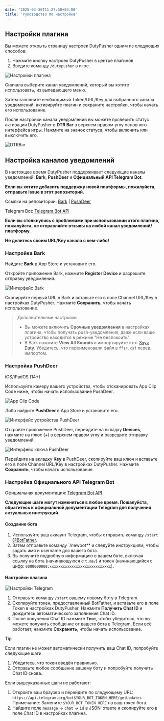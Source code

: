 ```yaml
---
date: '2025-03-30T11:27:58+03:00'
title: 'Руководство по настройке'
---
```


## Настройки плагина

Вы можете открыть страницу настроек DutyPusher одним из следующих способов:

1. Нажмите кнопку настроек DutyPusher в центре плагинов.
2. Введите команду `/dutypusher` в игре.

![Настройки плагина](https://github.com/MorCherlf/FFXIVDutyPusher/blob/master/Resources/img/settings-ru.png?raw=true)

Сначала выберите канал уведомлений, который вы хотите использовать, из выпадающего меню.

Затем заполните необходимый Token/URL/Key для выбранного канала уведомлений, активируйте плагин и сохраните настройки, чтобы начать его использование.

После настройки канала уведомлений вы можете проверить статус активации DutyPusher в **DTR Bar** в верхнем правом углу основного интерфейса игры. Нажмите на значок статуса, чтобы включить или выключить его.

![DTRBar](https://github.com/MorCherlf/FFXIVDutyPusher/blob/master/Resources/img/dtrbar-ru.png?raw=true)

## Настройка каналов уведомлений

В настоящее время DutyPusher поддерживает следующие каналы уведомлений: **Bark**, **PushDeer** и **Официальный API Telegram Bot**.

**Если вы хотите добавить поддержку новой платформы, пожалуйста, отправьте Issue в этот репозиторий.**

Ссылки на репозитории: [Bark](https://github.com/Finb/Bark) | [PushDeer](https://github.com/easychen/pushdeer)

Telegram Bot: [Telegram Bot API](https://core.telegram.org/bots/api)

**Если вы столкнулись с проблемами при использовании этого плагина, пожалуйста, не отправляйте отзывы на любой канал уведомлений/платформу.**

**Не делитесь своим URL/Key канала с кем-либо!**

### Настройка Bark

Найдите **Bark** в App Store и установите его.

Откройте приложение Bark, нажмите **Register Device** и разрешите отправку уведомлений.

![Интерфейс Bark](https://github.com/MorCherlf/FFXIVDutyPusher/blob/master/Resources/img/bark-en.jpg?raw=true)

Скопируйте первый URL в Bark и вставьте его в поле Channel URL/Key в настройках DutyPusher. Нажмите **Сохранить**, чтобы начать использование.

> Дополнительные настройки
>
> - Вы можете включить **Срочные уведомления** в настройках плагина, чтобы получать push-уведомления, даже если ваше устройство находится в режиме "Не беспокоить".
> - В Bark нажмите **View All Sounds** и импортируйте этот [Звук Duty](https://github.com/MorCherlf/FFXIVDutyPusher/raw/master/Resources/ff14.caf). Убедитесь, что переименовали файл в `ff14.caf` перед импортом.

### Настройка PushDeer

iOS/iPadOS (14+)

Используйте камеру вашего устройства, чтобы отсканировать App Clip Code ниже, чтобы начать использование PushDeer.

![App Clip Code](https://github.com/easychen/pushdeer/raw/main/doc/image/clipcode.png)

Либо найдите **PushDeer** в App Store и установите его.

![Интерфейс устройства PushDeer](https://github.com/MorCherlf/FFXIVDutyPusher/blob/master/Resources/img/pushdeer-device-en.png?raw=true)

Откройте приложение PushDeer, перейдите на вкладку **Devices**, нажмите на плюс (+) в верхнем правом углу и разрешите отправку уведомлений.

![Интерфейс ключа PushDeer](https://github.com/MorCherlf/FFXIVDutyPusher/blob/master/Resources/img/pushdeer-key-en.jpg?raw=true)

Перейдите на вкладку **Key** в PushDeer, скопируйте ваш ключ и вставьте его в поле Channel URL/Key в настройках DutyPusher. Нажмите **Сохранить**, чтобы начать использование.

### Настройка Официального API Telegram Bot

Официальная документация: [Telegram Bot API](https://core.telegram.org/bots#how-do-i-create-a-bot)

**Следующие шаги могут измениться в любое время. Пожалуйста, обратитесь к официальной документации Telegram для получения актуальных инструкций.**

#### Создание бота

1. Используйте ваш аккаунт Telegram, чтобы отправить команду `/start` [@BotFather](https://t.me/botfather).
2. Затем отправьте команду `/newbot** и следуйте инструкциям, чтобы задать имя и username для вашего бота.
3. Вы получите подробную информацию о вашем боте, включая ссылку на бота (начинающуюся с `t.me/`) и токен (начинающийся с цифр: `0000000000:xxxxxxxxxxxxxxxxxxxxxxxxxxxx`).

#### Настройки плагина

![Настройки Telegram](https://github.com/MorCherlf/FFXIVDutyPusher/blob/master/Resources/img/settings-ru-telegram.png?raw=true)

1. Отправьте команду `/start` вашему новому боту в Telegram.
2. Скопируйте токен, предоставленный BotFather, и вставьте его в поле Token в настройках DutyPusher. Нажмите **Получить Chat ID** и дождитесь автоматического заполнения Chat ID.
3. После получения Chat ID нажмите **Тест**, чтобы убедиться, что вы можете получить сообщение от вашего бота в Telegram. Если всё работает, нажмите **Сохранить**, чтобы начать использование.

> [!TIP]
>
> Если плагин не может автоматически получить ваш Chat ID, попробуйте следующие шаги:
>
> 1. Убедитесь, что токен введён правильно.
> 2. Отправьте любое сообщение вашему боту и попробуйте получить Chat ID снова.
>
> Если вышеуказанные шаги не работают:
>
> 1. Откройте ваш браузер и перейдите по следующему URL:
>    `https://api.telegram.org/bot$YOUR_BOT_TOKEN_HERE/getUpdates`
>    Примечание: Замените `$YOUR_BOT_TOKEN_HERE` на ваш токен бота.
> 2. Найдите поле `message` -> `chat` -> `id` в JSON-ответе и скопируйте его в поле Chat ID в настройках плагина.